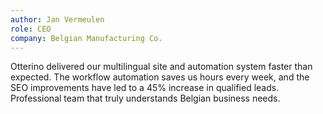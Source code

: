 ```yaml
---
author: Jan Vermeulen
role: CEO
company: Belgian Manufacturing Co.
---
```

Otterino delivered our multilingual site and automation system faster than expected. The workflow automation saves us hours every week, and the SEO improvements have led to a 45% increase in qualified leads. Professional team that truly understands Belgian business needs.
